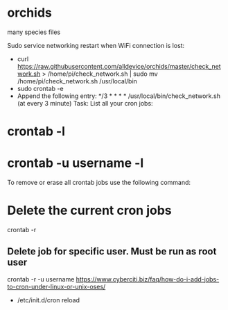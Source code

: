 # orchids
many species files


Sudo service networking restart when WiFi connection is lost:
  - curl https://raw.githubusercontent.com/alldevice/orchids/master/check_network.sh > /home/pi/check_network.sh | sudo mv /home/pi/check_network.sh /usr/local/bin 
  - sudo crontab -e
  - Append the following entry: */3 * * * * /usr/local/bin/check_network.sh
 (at every 3 minute)
 Task: List all your cron jobs:
# crontab -l
# crontab -u username -l

To remove or erase all crontab jobs use the following command:
# Delete the current cron jobs #
crontab -r

## Delete job for specific user. Must be run as root user ##
crontab -r -u username
https://www.cyberciti.biz/faq/how-do-i-add-jobs-to-cron-under-linux-or-unix-oses/

- /etc/init.d/cron reload
